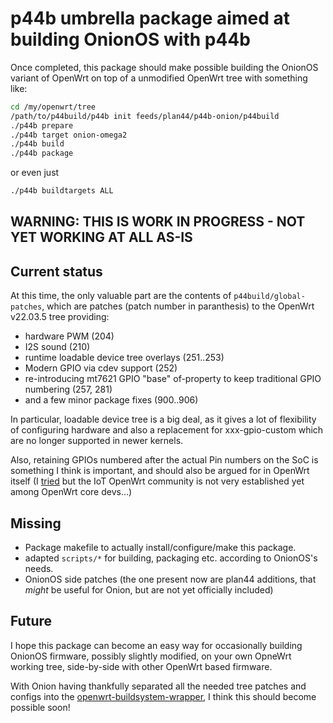 # p44b umbrella package aimed at building OnionOS with p44b

Once completed, this package should make possible building the OnionOS variant
of OpenWrt on top of a unmodified OpenWrt tree with something like:

```bash
cd /my/openwrt/tree
/path/to/p44build/p44b init feeds/plan44/p44b-onion/p44build
./p44b prepare
./p44b target onion-omega2
./p44b build
./p44b package
```

or even just

```bash
./p44b buildtargets ALL
```

## WARNING: THIS IS WORK IN PROGRESS - NOT YET WORKING AT ALL AS-IS

## Current status

At this time, the only valuable part are the contents of `p44build/global-patches`, which are patches (patch number in paranthesis) to the OpenWrt v22.03.5 tree providing:

- hardware PWM (204)
- I2S sound (210)
- runtime loadable device tree overlays (251..253)
- Modern GPIO via cdev support (252)
- re-introducing mt7621 GPIO "base" of-property to keep traditional GPIO numbering (257, 281)
- and a few minor package fixes (900..906)

In particular, loadable device tree is a big deal, as it gives a lot of flexibility of configuring hardware and also a replacement for xxx-gpio-custom which are no longer supported in newer kernels.

Also, retaining GPIOs numbered after the actual Pin numbers on the SoC is something I think is important, and should also be argued for in OpenWrt itself (I [tried](https://forum.openwrt.org/t/state-of-userland-access-to-gpio-based-hardware/130505) but the IoT OpenWrt community is not very established yet among OpenWrt core devs...)

## Missing

- Package makefile to actually install/configure/make this package.
- adapted `scripts/*` for building, packaging etc. according to OnionOS's needs.
- OnionOS side patches (the one present now are plan44 additions, that *might* be useful for Onion, but are not yet officially included)

## Future

I hope this package can become an easy way for occasionally building OnionOS firmware, possibly slightly modified, on your own OpneWrt working tree, side-by-side with other OpenWrt based firmware.

With Onion having thankfully separated all the needed tree patches and configs into the [openwrt-buildsystem-wrapper](https://github.com/OnionIoT/openwrt-buildsystem-wrapper), I think this should become possible soon!
